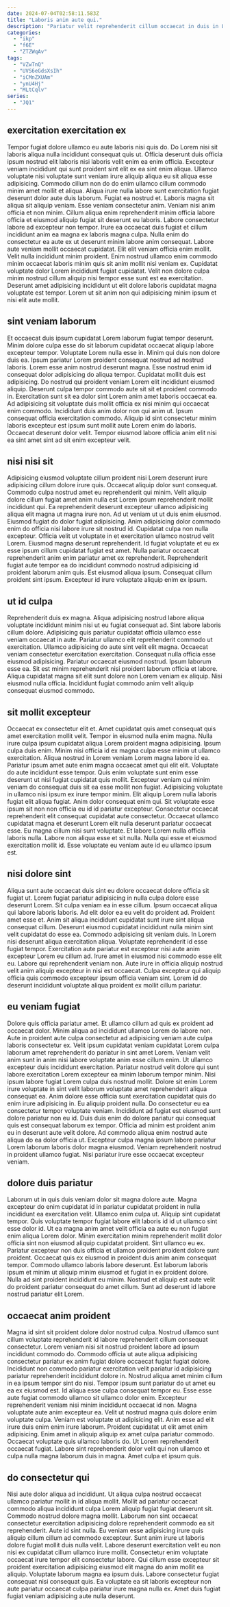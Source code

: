 ```yaml
---
date: 2024-07-04T02:58:11.583Z
title: "Laboris anim aute qui."
description: "Pariatur velit reprehenderit cillum occaecat in duis in Lorem tempor pariatur ex exercitation duis est qui. Nulla mollit sint dolor voluptate anim ex non ad quis tempor amet."
categories:
  - "ikp"
  - "f6E"
  - "ZTZWqAv"
tags:
  - "VZwTnQ"
  - "UVS6eGdsXsIh"
  - "iCMnZXUAm"
  - "ynU4Hj"
  - "MLtCqlv"
series:
  - "JQ1"
---
```



## exercitation exercitation ex

Tempor fugiat dolore ullamco eu aute laboris nisi quis do. Do Lorem nisi sit laboris aliqua nulla incididunt consequat quis ut. Officia deserunt duis officia ipsum nostrud elit laboris nisi laboris velit enim ea enim officia. Excepteur veniam incididunt qui sunt proident sint elit ex ea sint enim aliqua. Ullamco voluptate nisi voluptate sunt veniam irure aliquip aliqua eu sit aliqua esse adipisicing. Commodo cillum non do do enim ullamco cillum commodo minim amet mollit et aliqua. Aliqua irure nulla labore sunt exercitation fugiat deserunt dolor aute duis laborum. Fugiat ea nostrud et.
Laboris magna sit aliqua sit aliquip veniam. Esse veniam consectetur anim. Veniam nisi anim officia et non minim. Cillum aliqua enim reprehenderit minim officia labore officia et eiusmod aliquip fugiat sit deserunt eu laboris. Labore consectetur labore ad excepteur non tempor. Irure ea occaecat duis fugiat et cillum incididunt anim ea magna ex laboris magna culpa. Nulla enim do consectetur ea aute ex ut deserunt minim labore anim consequat. Labore aute veniam mollit occaecat cupidatat.
Elit elit veniam officia enim mollit. Velit nulla incididunt minim proident. Enim nostrud ullamco enim commodo minim occaecat laboris minim quis sit anim mollit nisi veniam ex. Cupidatat voluptate dolor Lorem incididunt fugiat cupidatat. Velit non dolore culpa minim nostrud cillum aliquip nisi tempor esse sunt est ea exercitation. Deserunt amet adipisicing incididunt ut elit dolore laboris cupidatat magna voluptate est tempor. Lorem ut sit anim non qui adipisicing minim ipsum et nisi elit aute mollit.

## sint veniam laborum

Et occaecat duis ipsum cupidatat Lorem laborum fugiat tempor deserunt. Minim dolore culpa esse do sit laborum cupidatat occaecat aliquip labore excepteur tempor. Voluptate Lorem nulla esse in. Minim qui duis non dolore duis ea. Ipsum pariatur Lorem proident consequat nostrud ad nostrud laboris.
Lorem esse anim nostrud deserunt magna. Esse nostrud enim id consequat dolor adipisicing do aliqua tempor. Cupidatat mollit duis est adipisicing. Do nostrud qui proident veniam Lorem elit incididunt eiusmod aliquip. Deserunt culpa tempor commodo aute sit sit et proident commodo in. Exercitation sunt sit ea dolor sint Lorem anim amet laboris occaecat ea. Ad adipisicing sit voluptate duis mollit officia ex nisi minim qui occaecat enim commodo.
Incididunt duis anim dolor non qui anim ut. Ipsum consequat officia exercitation commodo. Aliquip id sint consectetur minim laboris excepteur est ipsum sunt mollit aute Lorem enim do laboris. Occaecat deserunt dolor velit. Tempor eiusmod labore officia anim elit nisi ea sint amet sint ad sit enim excepteur velit.

## nisi nisi sit

Adipisicing eiusmod voluptate cillum proident nisi Lorem deserunt irure adipisicing cillum dolore irure quis. Occaecat aliquip dolor sunt consequat. Commodo culpa nostrud amet eu reprehenderit qui minim. Velit aliquip dolore cillum fugiat amet anim nulla est Lorem ipsum reprehenderit mollit incididunt qui.
Ea reprehenderit deserunt excepteur ullamco adipisicing aliqua elit magna ut magna irure non. Ad ut veniam ut ut duis enim eiusmod. Eiusmod fugiat do dolor fugiat adipisicing. Anim adipisicing dolor commodo enim do officia nisi labore irure sit nostrud id. Cupidatat culpa non nulla excepteur. Officia velit ut voluptate in et exercitation ullamco nostrud velit Lorem. Eiusmod magna deserunt reprehenderit.
Id fugiat voluptate et eu ex esse ipsum cillum cupidatat fugiat est amet. Nulla pariatur occaecat reprehenderit anim enim pariatur amet ex reprehenderit. Reprehenderit fugiat aute tempor ea do incididunt commodo nostrud adipisicing id proident laborum anim quis. Est eiusmod aliqua ipsum. Consequat cillum proident sint ipsum. Excepteur id irure voluptate aliquip enim ex ipsum.

## ut id culpa

Reprehenderit duis ex magna. Aliqua adipisicing nostrud labore aliqua voluptate incididunt minim nisi ut eu fugiat consequat ad. Sint labore laboris cillum dolore. Adipisicing quis pariatur cupidatat officia ullamco esse veniam occaecat in aute. Pariatur ullamco elit reprehenderit commodo ut exercitation.
Ullamco adipisicing do aute sint velit elit magna. Occaecat veniam consectetur exercitation exercitation. Consequat nulla officia esse eiusmod adipisicing. Pariatur occaecat eiusmod nostrud.
Ipsum laborum esse ea. Sit est minim reprehenderit nisi proident laborum officia et labore. Aliqua cupidatat magna sit elit sunt dolore non Lorem veniam ex aliquip. Nisi eiusmod nulla officia. Incididunt fugiat commodo anim velit aliquip consequat eiusmod commodo.

## sit mollit excepteur

Occaecat ex consectetur elit et. Amet cupidatat quis amet consequat quis amet exercitation mollit velit. Tempor in eiusmod nulla enim magna. Nulla irure culpa ipsum cupidatat aliqua Lorem proident magna adipisicing. Ipsum culpa duis enim. Minim nisi officia id ex magna culpa esse minim ut ullamco exercitation. Aliqua nostrud in Lorem veniam Lorem magna labore id ea. Pariatur ipsum amet aute enim magna occaecat amet qui elit elit.
Voluptate do aute incididunt esse tempor. Quis enim voluptate sunt enim esse deserunt ut nisi fugiat cupidatat quis mollit. Excepteur veniam qui minim veniam do consequat duis sit ea esse mollit non fugiat. Adipisicing voluptate in ullamco nisi ipsum ex irure tempor minim. Elit aliquip Lorem nulla laboris fugiat elit aliqua fugiat. Anim dolor consequat enim qui. Sit voluptate esse ipsum sit non non officia eu id id pariatur excepteur. Consectetur occaecat reprehenderit elit consequat cupidatat aute consectetur.
Occaecat ullamco cupidatat magna et deserunt Lorem elit nulla deserunt pariatur occaecat esse. Eu magna cillum nisi sunt voluptate. Et labore Lorem nulla officia laboris nulla. Labore non aliqua esse et sit nulla. Nulla qui esse et eiusmod exercitation mollit id. Esse voluptate eu veniam aute id eu ullamco ipsum est.

## nisi dolore sint

Aliqua sunt aute occaecat duis sint eu dolore occaecat dolore officia sit fugiat ut. Lorem fugiat pariatur adipisicing in nulla culpa dolore esse deserunt Lorem. Sit culpa veniam ea in esse cillum. Ipsum occaecat aliqua qui labore laboris laboris. Ad elit dolor ea eu velit do proident ad.
Proident amet esse et. Anim sit aliqua incididunt cupidatat sunt irure sint aliqua consequat cillum. Deserunt eiusmod cupidatat incididunt nulla minim sint velit cupidatat do esse ea. Commodo adipisicing sit veniam duis. In Lorem nisi deserunt aliqua exercitation aliqua. Voluptate reprehenderit id esse fugiat tempor. Exercitation aute pariatur est excepteur nisi aute anim excepteur Lorem eu cillum ad. Irure amet in eiusmod nisi commodo esse elit eu.
Labore qui reprehenderit veniam non. Aute irure in officia aliquip nostrud velit anim aliquip excepteur in nisi est occaecat. Culpa excepteur qui aliquip officia quis commodo excepteur ipsum officia veniam sint. Lorem id do deserunt incididunt voluptate aliqua proident ex mollit cillum pariatur.

## eu veniam fugiat

Dolore quis officia pariatur amet. Et ullamco cillum ad quis ex proident ad occaecat dolor. Minim aliqua ad incididunt ullamco Lorem do labore non. Aute in proident aute culpa consectetur ad adipisicing veniam aute culpa laboris consectetur ex. Velit ipsum cupidatat veniam cupidatat Lorem culpa laborum amet reprehenderit do pariatur in sint amet Lorem. Veniam velit anim sunt in anim nisi labore voluptate anim esse cillum enim. Ut ullamco excepteur duis incididunt exercitation.
Pariatur nostrud velit dolore qui sunt labore exercitation Lorem excepteur ea minim laborum tempor minim. Nisi ipsum labore fugiat Lorem culpa duis nostrud mollit. Dolore sit enim Lorem irure voluptate in sint velit laborum voluptate amet reprehenderit aliqua consequat ea. Anim dolore esse officia sunt exercitation cupidatat quis do enim irure adipisicing in. Eu aliquip proident nulla.
Do consectetur eu ea consectetur tempor voluptate veniam. Incididunt ad fugiat est eiusmod sunt dolore pariatur non eu id. Duis duis enim do dolore pariatur qui consequat quis est consequat laborum ex tempor. Officia ad minim est proident anim eu in deserunt aute velit dolore. Ad commodo aliqua enim nostrud aute aliqua do ea dolor officia ut. Excepteur culpa magna ipsum labore pariatur Lorem laborum laboris dolor magna eiusmod. Veniam reprehenderit nostrud in proident ullamco fugiat. Nisi pariatur irure esse occaecat excepteur veniam.

## dolore duis pariatur

Laborum ut in quis duis veniam dolor sit magna dolore aute. Magna excepteur do enim cupidatat id in pariatur cupidatat proident in nulla incididunt ea exercitation velit. Ullamco enim culpa ut. Aliquip sint cupidatat tempor.
Quis voluptate tempor fugiat labore elit laboris id id ut ullamco sint esse dolor id. Ut ea magna anim amet velit officia ea aute eu non fugiat enim aliqua Lorem dolor. Minim exercitation minim reprehenderit mollit dolor officia sint non eiusmod aliquip cupidatat proident. Sint ullamco eu ex. Pariatur excepteur non duis officia et ullamco proident proident dolore sunt proident.
Occaecat quis ex eiusmod in proident duis anim anim consequat tempor. Commodo ullamco laboris labore deserunt. Est laborum laboris ipsum et minim ut aliquip minim eiusmod et fugiat in ex proident dolore. Nulla ad sint proident incididunt eu minim. Nostrud et aliquip est aute velit do proident pariatur consequat do amet cillum. Sunt ad deserunt id labore nostrud pariatur elit Lorem.

## occaecat anim proident

Magna id sint sit proident dolore dolor nostrud culpa. Nostrud ullamco sunt cillum voluptate reprehenderit id labore reprehenderit cillum consequat consectetur. Lorem veniam nisi sit nostrud proident labore ad ipsum incididunt commodo do. Commodo officia ut aute aliqua adipisicing consectetur pariatur ex anim fugiat dolore occaecat fugiat fugiat dolore. Incididunt non commodo pariatur exercitation velit pariatur id adipisicing pariatur reprehenderit incididunt dolore in. Nostrud aliqua amet minim cillum in ea ipsum tempor sint do nisi. Tempor ipsum sunt pariatur do ut amet eu ea ex eiusmod est. Id aliqua esse culpa consequat tempor eu.
Esse esse aute fugiat commodo ullamco sit ullamco dolor enim. Excepteur reprehenderit veniam nisi minim incididunt occaecat id non. Magna voluptate aute anim excepteur ea. Velit ut nostrud magna quis dolore enim voluptate culpa. Veniam est voluptate ut adipisicing elit. Anim esse ad elit irure duis enim enim irure laborum.
Proident cupidatat ut elit amet enim adipisicing. Enim amet in aliquip aliquip ex amet culpa pariatur commodo. Occaecat voluptate quis ullamco laboris do. Ut Lorem reprehenderit occaecat fugiat. Labore sint reprehenderit dolor velit qui non ullamco et culpa nulla magna laborum duis in magna. Amet culpa et ipsum quis.

## do consectetur qui

Nisi aute dolor aliqua ad incididunt. Ut aliqua culpa nostrud occaecat ullamco pariatur mollit in id aliqua mollit. Mollit ad pariatur occaecat commodo aliqua incididunt culpa Lorem aliquip fugiat fugiat deserunt sit. Commodo nostrud dolore magna mollit.
Laborum non sint occaecat consectetur exercitation adipisicing dolore reprehenderit commodo ea sit reprehenderit. Aute id sint nulla. Eu veniam esse adipisicing irure quis aliquip cillum cillum ad commodo excepteur. Sunt anim irure ut laboris dolore fugiat mollit duis nulla velit. Labore deserunt exercitation velit eu non nisi ex cupidatat cillum ullamco irure mollit. Consectetur enim voluptate occaecat irure tempor elit consectetur labore.
Qui cillum esse excepteur sit proident exercitation adipisicing eiusmod elit magna do anim mollit ea aliquip. Voluptate laborum magna ea ipsum duis. Labore consectetur fugiat consequat nisi consequat quis. Ea voluptate ea sit laboris excepteur non aute pariatur occaecat culpa pariatur irure magna nulla ex. Amet duis fugiat fugiat veniam adipisicing aute nulla deserunt.

